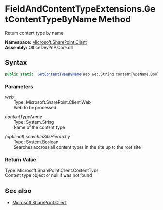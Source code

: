 # FieldAndContentTypeExtensions.GetContentTypeByName Method  
Return content type by name  

**Namespace:** [Microsoft.SharePoint.Client](Microsoft.SharePoint.Client.md)  
**Assembly:** OfficeDevPnP.Core.dll  
## Syntax
```C#
public static  GetContentTypeByName(Web web,String contentTypeName,Boolean searchInSiteHierarchy)
```
### Parameters
*web*  
&emsp;&emsp;Type: Microsoft.SharePoint.Client.Web  
&emsp;&emsp;Web to be processed  
  
*contentTypeName*  
&emsp;&emsp;Type: System.String  
&emsp;&emsp;Name of the content type  
  
*(optional) searchInSiteHierarchy*  
&emsp;&emsp;Type: System.Boolean  
&emsp;&emsp;Searches accross all content types in the site up to the root site  
  
### Return Value
Type: Microsoft.SharePoint.Client.ContentType  
Content type object or null if was not found

## See also
- [Microsoft.SharePoint.Client](Microsoft.SharePoint.Client.md)
